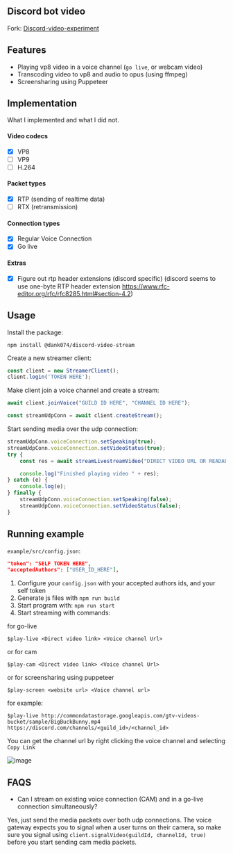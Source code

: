 ## Discord bot video
Fork: [Discord-video-experiment](https://github.com/mrjvs/Discord-video-experiment)

## Features
 - Playing vp8 video in a voice channel (`go live`, or webcam video)
 - Transcoding video to vp8 and audio to opus (using ffmpeg)
 - Screensharing using Puppeteer

## Implementation
What I implemented and what I did not.

#### Video codecs
 - [X] VP8
 - [ ] VP9
 - [ ] H.264

#### Packet types
 - [X] RTP (sending of realtime data)
 - [ ] RTX (retransmission)

#### Connection types
 - [X] Regular Voice Connection
 - [X] Go live

#### Extras
 - [X] Figure out rtp header extensions (discord specific) (discord seems to use one-byte RTP header extension https://www.rfc-editor.org/rfc/rfc8285.html#section-4.2)

## Usage
Install the package:
```
npm install @dank074/discord-video-stream
```

Create a new streamer client:
```typescript
const client = new StreamerClient();
client.login('TOKEN HERE');
```

Make client join a voice channel and create a stream:
```typescript
await client.joinVoice("GUILD ID HERE", "CHANNEL ID HERE");

const streamUdpConn = await client.createStream();
```

Start sending media over the udp connection:
```typescript
streamUdpConn.voiceConnection.setSpeaking(true);
streamUdpConn.voiceConnection.setVideoStatus(true);
try {
    const res = await streamLivestreamVideo("DIRECT VIDEO URL OR READABLE STREAM HERE", streamUdpConn);

    console.log("Finished playing video " + res);
} catch (e) {
    console.log(e);
} finally {
    streamUdpConn.voiceConnection.setSpeaking(false);
    streamUdpConn.voiceConnection.setVideoStatus(false);
}
```
## Running example
`example/src/config.json`:
```json
"token": "SELF TOKEN HERE",
"acceptedAuthors": ["USER_ID_HERE"],
```

1. Configure your `config.json` with your accepted authors ids, and your self token
2. Generate js files with ```npm run build```
3. Start program with: ```npm run start```
3. Start streaming with commands: 

for go-live
```
$play-live <Direct video link> <Voice channel Url>
```
or for cam
```
$play-cam <Direct video link> <Voice channel Url>
```
or for screensharing using puppeteer
```
$play-screen <website url> <Voice channel url>
```
for example:
```
$play-live http://commondatastorage.googleapis.com/gtv-videos-bucket/sample/BigBuckBunny.mp4 https://discord.com/channels/<guild_id>/<channel_id>
```

You can get the channel url by right clicking the voice channel and selecting `Copy Link`

![image](https://user-images.githubusercontent.com/25986048/219265909-8b3f598b-1dd9-40a8-b0ec-acf0bcc4dfd8.png)

## FAQS
- Can I stream on existing voice connection (CAM) and in a go-live connection simultaneously?

Yes, just send the media packets over both udp connections. The voice gateway expects you to signal when a user turns on their camera, so make sure you signal using `client.signalVideo(guildId, channelId, true)` before you start sending cam media packets.